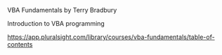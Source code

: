 VBA Fundamentals
by Terry Bradbury

Introduction to VBA programming

https://app.pluralsight.com/library/courses/vba-fundamentals/table-of-contents